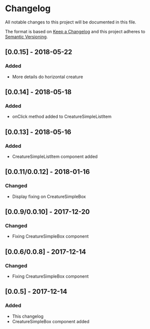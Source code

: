 # Changelog
All notable changes to this project will be documented in this file.

The format is based on [Keep a Changelog](http://keepachangelog.com/en/1.0.0/)
and this project adheres to [Semantic Versioning](http://semver.org/spec/v2.0.0.html).

## [0.0.15] - 2018-05-22
### Added
- More details do horizontal creature

## [0.0.14] - 2018-05-18
### Added
- onClick method added to CreatureSimpleListItem

## [0.0.13] - 2018-05-16
### Added
- CreatureSimpleListItem component added

## [0.0.11/0.0.12] - 2018-01-16
### Changed
- Display fixing on CreatureSimpleBox

## [0.0.9/0.0.10] - 2017-12-20
### Changed
- Fixing CreatureSimpleBox component

## [0.0.6/0.0.8] - 2017-12-14
### Changed
- Fixing CreatureSimpleBox component

## [0.0.5] - 2017-12-14
### Added 
- This changelog
- CreatureSimpleBox component added

